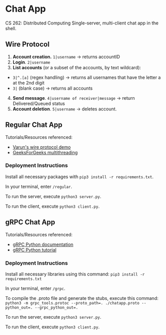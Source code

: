 # Chat App
CS 262: Distributed Computing
Single-server, multi-client chat app in the shell.

## Wire Protocol
1. **Account creation.** `1|username` → returns accountID
2. **Login**. `2|username`
3. **List accounts** (or a subset of the accounts, by text wildcard):
  - `3|^.[a]` (regex handling) → returns all usernames that have the letter a at the 2nd digit
  - `3|`  (blank case) → returns all accounts
4. **Send message**. `4|username of receiver|message` → return Delivered/Queued status
5. **Account deletion**. `5|username` → deletes account.


## Regular Chat App

Tutorials/Resources referenced: 
- [Varun's wire protocol demo](https://github.com/vargandhi/cs262-WP)
- [GeeksForGeeks multithreading](https://www.geeksforgeeks.org/socket-programming-multi-threading-python/)

### Deployment Instructions

Install all necessary packages with
`pip3 install -r requirements.txt`.

In your terminal, enter `/regular`.

To run the server, execute `python3 server.py`.

To run the client, execute `python3 client.py`.

## gRPC Chat App

Tutorials/Resources referenced:
- [gRPC Python documentation](https://grpc.io/docs/languages/python/basics)
- [gRPC Python tutorial](https://www.velotio.com/engineering-blog/grpc-implementation-using-python)

### Deployment Instructions

Install all necessary libraries using this command:
```pip3 install -r requirements.txt```

In your terminal, enter `/grpc`.

To compile the .proto file and generate the stubs, execute this command:
```python3 -m grpc_tools.protoc --proto_path=. ./chatapp.proto --python_out=. --grpc_python_out=. ```

To run the server, execute `python3 server.py`.

To run the client, execute `python3 client.py`.